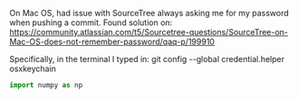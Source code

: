 On Mac OS, had issue with SourceTree always asking me for my password when pushing a commit.
Found solution on: https://community.atlassian.com/t5/Sourcetree-questions/SourceTree-on-Mac-OS-does-not-remember-password/qaq-p/199910

Specifically, in the terminal I typed in:
git config --global credential.helper osxkeychain

```js
import numpy as np
```
